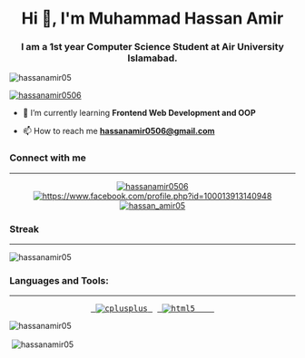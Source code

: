 <h1 align="center">Hi 👋, I'm Muhammad Hassan Amir</h1>
<h3 align="center">I am a 1st year Computer Science Student at Air University Islamabad.</h3>

<p align="left"> <img src="https://komarev.com/ghpvc/?username=hassanamir05&label=Profile%20views&color=0e75b6&style=flat" alt="hassanamir05" /> </p>

<p align="left"> <a href="https://twitter.com/hassanamir0506" target="blank"><img src="https://img.shields.io/twitter/follow/hassanamir0506?logo=twitter&style=for-the-badge" alt="hassanamir0506" /></a> </p>

- 🌱 I’m currently learning **Frontend Web Development and OOP**

- 📫 How to reach me **hassanamir0506@gmail.com**

<h3 align="left">Connect with me</h3>
<hr size="2" noshade>
<p align="center">
<a href="https://twitter.com/hassanamir0506" target="blank"><img align="center" src="https://img.shields.io/badge/Twitter-1DA1F2?style=for-the-badge&logo=twitter&logoColor=white" alt="hassanamir0506" /></a>
<a href="https://fb.com/https://www.facebook.com/profile.php?id=100013913140948" target="blank"><img align="center" src="https://img.shields.io/badge/Facebook-1877F2?style=for-the-badge&logo=facebook&logoColor=white" alt="https://www.facebook.com/profile.php?id=100013913140948"  /></a>
<a href="https://instagram.com/hassan_amir05" target="blank"><img align="center" src="https://img.shields.io/badge/Instagram-E4405F?style=for-the-badge&logo=instagram&logoColor=white" alt="hassan_amir05"  /></a>
</p>

<h3 aling="left">Streak</h3>
<hr size="2" noshade>
<p><img align="center" src="https://github-readme-streak-stats.herokuapp.com/?user=hassanamir05&" alt="hassanamir05" /></p>

<h3 align="left">Languages and Tools:</h3>
<hr size="2" noshade>
<pre align="center"> <a href="https://www.w3schools.com/cpp/" target="_blank" rel="noreferrer"> <img src="https://img.shields.io/badge/C%2B%2B-00599C?style=for-the-badge&logo=c%2B%2B&logoColor=white" alt="cplusplus" /> </a> <a href="https://www.w3.org/html/" target="_blank" rel="noreferrer"> <img src="https://img.shields.io/badge/HTML5-E34F26?style=for-the-badge&logo=html5&logoColor=white" alt="html5"  />    </a> </pre>
<p><img align="center" src="https://github-readme-stats.vercel.app/api/top-langs?username=hassanamir05&show_icons=true&locale=en&layout=compact" alt="hassanamir05" /></p>

<p>&nbsp;<img align="center" src="https://github-readme-stats.vercel.app/api?username=hassanamir05&show_icons=true&locale=en" alt="hassanamir05" /></p>



